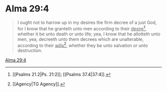 # Alma 29:4

> I ought not to harrow up in my desires the firm decree of a just God, for I know that he granteth unto men according to their <u>desire</u>[^a], whether it be unto death or unto life; yea, I know that he allotteth unto men, yea, decreeth unto them decrees which are unalterable, according to their <u>wills</u>[^b], whether they be unto salvation or unto destruction.

[Alma 29:4](https://www.churchofjesuschrist.org/study/scriptures/bofm/alma/29?lang=eng&id=p4#p4)


[^a]: [[Psalms 21.2|Ps. 21:2]]; [[Psalms 37.4|37:4]].  
[^b]: [[Agency|TG Agency]].  
